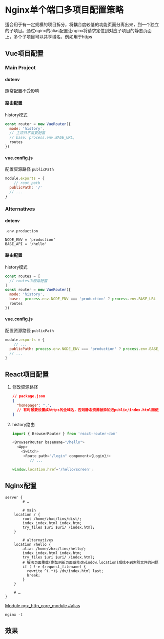 # Nginx单个端口多项目配置策略

适合用于有一定规模的项目拆分，将耦合度较低的功能页面分离出来，到一个独立的子项目。通过nginx的alias配置让nginx将请求定位到对应子项目的静态页面上，多个子项目可以共享域名，例如用于https

## Vue项目配置

### Main Project

#### dotenv

照常配置不受影响

#### 路由配置

history模式

```js
const router = new VueRouter({
  mode: 'history',
  // 主项目不需要配置
  // base: process.env.BASE_URL,
  routes
})
```

#### vue.config.js

配置资源路径 `publicPath`

```js
module.exports = {
    // root path
  publicPath: '/'
  // ...
}
```

### Alternatives

#### dotenv

`.env.production`

```
NODE_ENV = 'production'
BASE_API = '/hello'
```

#### 路由配置

history模式

```js
const routes = [
  // routes中照常配置
]
const router = new VueRouter({
  mode: 'history',
  base:  process.env.NODE_ENV === 'production' ? process.env.BASE_URL : '',
  routes
})
```

#### vue.config.js

配置资源路径 `publicPath`

```js
module.exports = {
    // ...
  publicPath: process.env.NODE_ENV === 'production' ? process.env.BASE_URL : '/',
  // ...
}
```

## React项目配置

1. 修改资源路径

   ```json
   // package.json
   {
     "homepage": ".",
     // 有时候要设置成https的全域名，否则静态资源被添加进public/index.html而使用相对路径时会出问题
   }
   ```

2. history路由

   ```js
   import { BrowserRouter } from 'react-router-dom'
   
   <BrowserRouter basename="/hello">
     <App>
       <Switch>
       	<Route path="/login" component={Login}/>
           // ...
   ```

   ```js
   window.location.href='/hello/screen';
   ```

## Nginx配置

```shell
server { 
        # …

        # main
    location / {
        root /home/zhxc/lins/dist/;
        index index.html index.htm;
        try_files $uri $uri/ /index.html;
    }

        # alternatives
    location /hello {
        alias /home/zhxc/lins/hello/;
        index index.html index.htm;
        try_files $uri $uri/ /index.html;
        # 解决页面重载(例如刷新页面或修改window.location)后找不到索引文件的问题
        if ( !-e $request_filename) {
          rewrite ^(.*)$ /dv/index.html last;
          break;
        }
    }

    # …
}
```

[Module ngx_http_core_module #alias](http://nginx.org/en/docs/http/ngx_http_core_module.html#alias)

`nginx -t`

## 效果

![]()